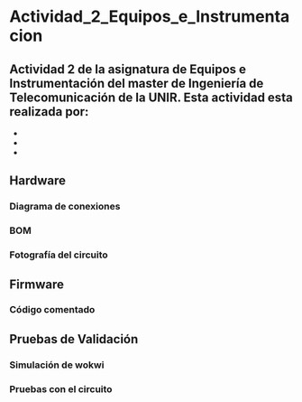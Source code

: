 # Actividad_2_Equipos_e_Instrumentacion
Actividad 2 de la asignatura de Equipos e Instrumentación del master de Ingeniería de Telecomunicación de la UNIR. Esta actividad esta realizada por:
- 
-
-
-
## Hardware
### Diagrama de conexiones
### BOM
### Fotografía del circuito
## Firmware
### Código comentado
## Pruebas de Validación
### Simulación de wokwi
### Pruebas con el circuito
